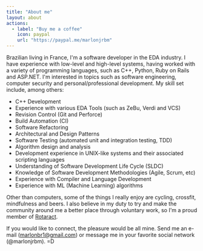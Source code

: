 ```yaml
---
title: "About me"
layout: about
actions:
  - label: "Buy me a coffee"
    icon: paypal
    url: "https://paypal.me/marlonjrbm"
---
```


Brazilian living in France, I'm a software developer in the EDA industry. I have experience with low-level and high-level systems, having worked with a variety of programming languages, such as C++, Python, Ruby on Rails and ASP.NET. I'm interested in topics such as software engineering, computer security and personal/professional development. My skill set include, among others:

- C++ Development
- Experience with various EDA Tools (such as ZeBu, Verdi and VCS)
- Revision Control (Git and Perforce)
- Build Automation (CI)
- Software Refactoring
- Architectural and Design Patterns
- Software Testing (automated unit and integration testing, TDD)
- Algorithm design and analysis
- Development experience in UNIX-like systems and their associated scripting languages
- Understanding of Software Development Life Cycle (SLDC)
- Knowledge of Software Development Methodologies (Agile, Scrum, etc)
- Experience with Compiler and Language Development
- Experience with ML (Machine Learning) algorithms

Other than computers, some of the things I really enjoy are cycling, crossfit, mindfulness and beers. I also believe in my duty to try and make the community around me a better place through voluntary work, so I'm a proud member of [Rotaract](https://www.rotary.org/en/get-involved/rotaract-clubs).

If you would like to connect, the pleasure would be all mine. Send me an e-mail (marlonbr1@gmail.com) or message me in your favorite social network (@marlonjrbm). =D
